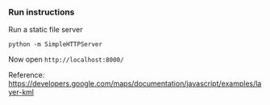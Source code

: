 ### Run instructions

Run a static file server 

```
python -m SimpleHTTPServer
```

Now open `http://localhost:8000/`

Reference: https://developers.google.com/maps/documentation/javascript/examples/layer-kml
